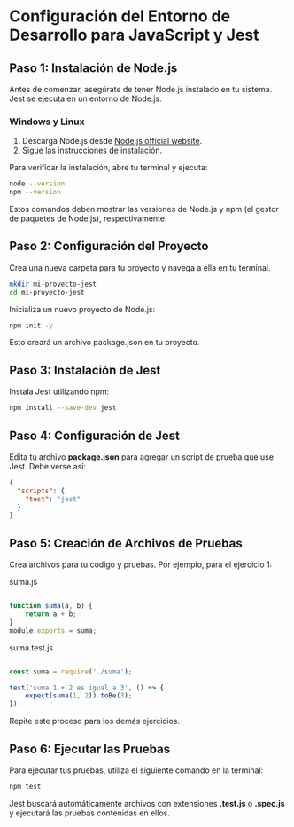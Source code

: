 # Configuración del Entorno de Desarrollo para JavaScript y Jest

## Paso 1: Instalación de Node.js

Antes de comenzar, asegúrate de tener Node.js instalado en tu sistema. Jest se ejecuta en un entorno de Node.js.

### Windows y Linux

1. Descarga Node.js desde [Node.js official website](https://nodejs.org/).
2. Sigue las instrucciones de instalación.

Para verificar la instalación, abre tu terminal y ejecuta:

```bash
node --version
npm --version
```

Estos comandos deben mostrar las versiones de Node.js y npm (el gestor de paquetes de Node.js), respectivamente.

## Paso 2: Configuración del Proyecto

Crea una nueva carpeta para tu proyecto y navega a ella en tu terminal.

```bash
mkdir mi-proyecto-jest
cd mi-proyecto-jest
```
Inicializa un nuevo proyecto de Node.js:

```bash
npm init -y
```

Esto creará un archivo package.json en tu proyecto.

## Paso 3: Instalación de Jest

Instala Jest utilizando npm:

```bash
npm install --save-dev jest
```

## Paso 4: Configuración de Jest

Edita tu archivo __package.json__ para agregar un script de prueba que use Jest. Debe verse así:

```json
{
  "scripts": {
    "test": "jest"
  }
}
```

## Paso 5: Creación de Archivos de Pruebas

Crea archivos para tu código y pruebas. Por ejemplo, para el ejercicio 1:

suma.js

```javascript

function suma(a, b) {
    return a + b;
}
module.exports = suma;
```
suma.test.js

```javascript

const suma = require('./suma');

test('suma 1 + 2 es igual a 3', () => {
    expect(suma(1, 2)).toBe(3);
});
```

Repite este proceso para los demás ejercicios.

## Paso 6: Ejecutar las Pruebas

Para ejecutar tus pruebas, utiliza el siguiente comando en la terminal:

```bash
npm test
```


Jest buscará automáticamente archivos con extensiones __.test.js__ o __.spec.js__ y ejecutará las pruebas contenidas en ellos.
